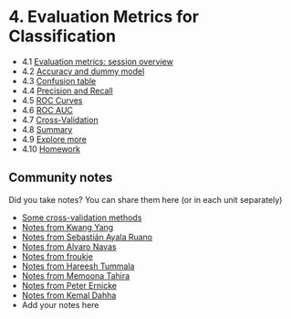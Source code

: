 # 4. Evaluation Metrics for Classification

- 4.1 [Evaluation metrics: session overview](01-overview.md)
- 4.2 [Accuracy and dummy model](02-accuracy.md)
- 4.3 [Confusion table](03-confusion-table.md)
- 4.4 [Precision and Recall](04-precision-recall.md)
- 4.5 [ROC Curves](05-roc.md)
- 4.6 [ROC AUC](06-auc.md)
- 4.7 [Cross-Validation](07-cross-validation.md)
- 4.8 [Summary](08-summary.md)
- 4.9 [Explore more](09-explore-more.md)
- 4.10 [Homework](homework.md)

## Community notes

Did you take notes? You can share them here (or in each unit separately)

- [Some cross-validation methods](https://github.com/razekmaiden/ml_zoomcamp/blob/main/additional_topics/ML_ZOOMCAMP_CROSS_VALIDATION_METHODS.ipynb)
- [Notes from Kwang Yang](https://www.kaggle.com/kwangyangchia/notebook-for-lesson-4-mle)
- [Notes from Sebastián Ayala Ruano](https://github.com/sayalaruano/100DaysOfMLCode/blob/main/Classification/Notes/NotesDay14.md)
- [Notes from Alvaro Navas](https://github.com/ziritrion/ml-zoomcamp/blob/main/notes/04_01_classification_eval_metrics.md)
- [Notes from froukje](https://github.com/froukje/ml-zoomcamp/blob/main/week4/Lecture_4_metrics.ipynb)
- [Notes from Hareesh Tummala](https://github.com/tummala-hareesh/ml_zoomcamp_ht/blob/main/notes/week-4-notes.md)
- [Notes from Memoona Tahira](https://github.com/MemoonaTahira/MLZoomcamp2022/tree/main/Notes/Week_4%20-evaluation_metrics_for_ML_model)
- [Notes from Peter Ernicke](https://knowmledge.com/category/courses/ml-zoomcamp/evaluation-metrics/)
- [Notes from Kemal Dahha](https://github.com/kemaldahha/machine-learning-course/blob/main/week_4_notes.ipynb)
- Add your notes here
